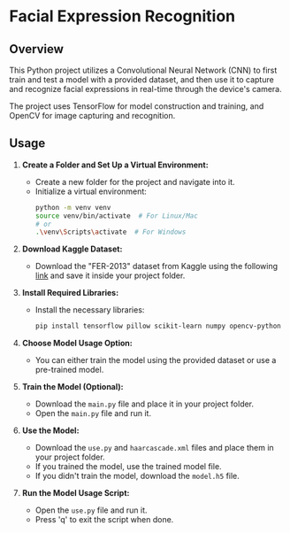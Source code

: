 # Facial Expression Recognition

## Overview

This Python project utilizes a Convolutional Neural Network (CNN) to first train and test a model with a provided dataset, and then use it to capture and recognize facial expressions in real-time through the device's camera.

The project uses TensorFlow for model construction and training, and OpenCV for image capturing and recognition.

## Usage

1. **Create a Folder and Set Up a Virtual Environment:**
    - Create a new folder for the project and navigate into it.
    - Initialize a virtual environment:
        ```bash
        python -m venv venv
        source venv/bin/activate  # For Linux/Mac
        # or
        .\venv\Scripts\activate  # For Windows
        ```

2. **Download Kaggle Dataset:**
    - Download the "FER-2013" dataset from Kaggle using the following [link](https://www.kaggle.com/datasets/msambare/fer2013) and save it inside your project folder.

3. **Install Required Libraries:**
    - Install the necessary libraries:
        ```bash
        pip install tensorflow pillow scikit-learn numpy opencv-python
        ```

4. **Choose Model Usage Option:**
    - You can either train the model using the provided dataset or use a pre-trained model.

5. **Train the Model (Optional):**
    - Download the `main.py` file and place it in your project folder.
    - Open the `main.py` file and run it.

6. **Use the Model:**
    - Download the `use.py` and `haarcascade.xml` files and place them in your project folder.
    - If you trained the model, use the trained model file.
    - If you didn't train the model, download the `model.h5` file.

7. **Run the Model Usage Script:**
    - Open the `use.py` file and run it.
    - Press 'q' to exit the script when done.
